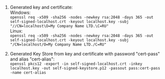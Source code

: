 1. Generated key and certificate:<br>
Windows:<br>
```openssl req -x509 -sha256 -nodes -newkey rsa:2048 -days 365 -out self-signed-localhost.crt -keyout localhost.key -subj "//CN=localhost\O=My Company Name LTD.\C=RU"```
<br>Linux:<br>
```openssl req -x509 -sha256 -nodes -newkey rsa:2048 -days 365 -out self-signed-localhost.crt -keyout localhost.key -subj "/CN=localhost/O=My Company Name LTD./C=RU"```

2. Generated Key Store from key and certificate with password "cert-pass" and alias "cert-alias":<br>
```openssl pkcs12 -export -in self-signed-localhost.crt -inkey localhost.key -out self-signed-keystore.p12 -passout pass:cert-pass -name cert-alias```